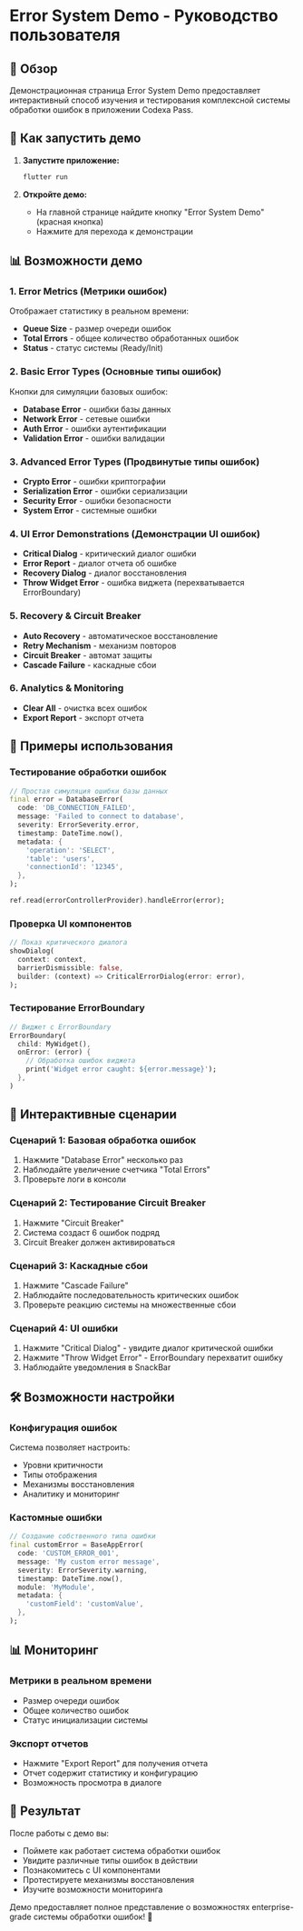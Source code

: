 # Error System Demo - Руководство пользователя

## 🎯 Обзор

Демонстрационная страница Error System Demo предоставляет интерактивный способ изучения и тестирования комплексной системы обработки ошибок в приложении Codexa Pass.

## 🚀 Как запустить демо

1. **Запустите приложение:**
   ```bash
   flutter run
   ```

2. **Откройте демо:**
   - На главной странице найдите кнопку "Error System Demo" (красная кнопка)
   - Нажмите для перехода к демонстрации

## 📊 Возможности демо

### 1. Error Metrics (Метрики ошибок)
Отображает статистику в реальном времени:
- **Queue Size** - размер очереди ошибок
- **Total Errors** - общее количество обработанных ошибок  
- **Status** - статус системы (Ready/Init)

### 2. Basic Error Types (Основные типы ошибок)
Кнопки для симуляции базовых ошибок:
- **Database Error** - ошибки базы данных
- **Network Error** - сетевые ошибки
- **Auth Error** - ошибки аутентификации
- **Validation Error** - ошибки валидации

### 3. Advanced Error Types (Продвинутые типы ошибок)
- **Crypto Error** - ошибки криптографии
- **Serialization Error** - ошибки сериализации
- **Security Error** - ошибки безопасности
- **System Error** - системные ошибки

### 4. UI Error Demonstrations (Демонстрации UI ошибок)
- **Critical Dialog** - критический диалог ошибки
- **Error Report** - диалог отчета об ошибке
- **Recovery Dialog** - диалог восстановления
- **Throw Widget Error** - ошибка виджета (перехватывается ErrorBoundary)

### 5. Recovery & Circuit Breaker
- **Auto Recovery** - автоматическое восстановление
- **Retry Mechanism** - механизм повторов
- **Circuit Breaker** - автомат защиты
- **Cascade Failure** - каскадные сбои

### 6. Analytics & Monitoring
- **Clear All** - очистка всех ошибок
- **Export Report** - экспорт отчета

## 🔧 Примеры использования

### Тестирование обработки ошибок
```dart
// Простая симуляция ошибки базы данных
final error = DatabaseError(
  code: 'DB_CONNECTION_FAILED',
  message: 'Failed to connect to database',
  severity: ErrorSeverity.error,
  timestamp: DateTime.now(),
  metadata: {
    'operation': 'SELECT',
    'table': 'users',
    'connectionId': '12345',
  },
);

ref.read(errorControllerProvider).handleError(error);
```

### Проверка UI компонентов
```dart
// Показ критического диалога
showDialog(
  context: context,
  barrierDismissible: false,
  builder: (context) => CriticalErrorDialog(error: error),
);
```

### Тестирование ErrorBoundary
```dart
// Виджет с ErrorBoundary
ErrorBoundary(
  child: MyWidget(),
  onError: (error) {
    // Обработка ошибок виджета
    print('Widget error caught: ${error.message}');
  },
)
```

## 📱 Интерактивные сценарии

### Сценарий 1: Базовая обработка ошибок
1. Нажмите "Database Error" несколько раз
2. Наблюдайте увеличение счетчика "Total Errors"
3. Проверьте логи в консоли

### Сценарий 2: Тестирование Circuit Breaker
1. Нажмите "Circuit Breaker" 
2. Система создаст 6 ошибок подряд
3. Circuit Breaker должен активироваться

### Сценарий 3: Каскадные сбои
1. Нажмите "Cascade Failure"
2. Наблюдайте последовательность критических ошибок
3. Проверьте реакцию системы на множественные сбои

### Сценарий 4: UI ошибки
1. Нажмите "Critical Dialog" - увидите диалог критической ошибки
2. Нажмите "Throw Widget Error" - ErrorBoundary перехватит ошибку
3. Наблюдайте уведомления в SnackBar

## 🛠️ Возможности настройки

### Конфигурация ошибок
Система позволяет настроить:
- Уровни критичности
- Типы отображения
- Механизмы восстановления
- Аналитику и мониторинг

### Кастомные ошибки
```dart
// Создание собственного типа ошибки
final customError = BaseAppError(
  code: 'CUSTOM_ERROR_001',
  message: 'My custom error message',
  severity: ErrorSeverity.warning,
  timestamp: DateTime.now(),
  module: 'MyModule',
  metadata: {
    'customField': 'customValue',
  },
);
```

## 📊 Мониторинг

### Метрики в реальном времени
- Размер очереди ошибок
- Общее количество ошибок
- Статус инициализации системы

### Экспорт отчетов
- Нажмите "Export Report" для получения отчета
- Отчет содержит статистику и конфигурацию
- Возможность просмотра в диалоге

## 🎉 Результат

После работы с демо вы:
- Поймете как работает система обработки ошибок
- Увидите различные типы ошибок в действии
- Познакомитесь с UI компонентами
- Протестируете механизмы восстановления
- Изучите возможности мониторинга

Демо предоставляет полное представление о возможностях enterprise-grade системы обработки ошибок! 🚀
